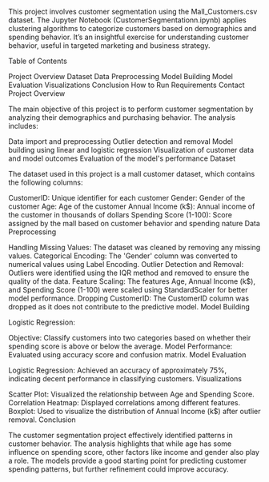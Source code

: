 This project involves customer segmentation using the Mall_Customers.csv dataset. The Jupyter Notebook (CustomerSegmentationn.ipynb) applies clustering algorithms to categorize customers based on demographics and spending behavior. It’s an insightful exercise for understanding customer behavior, useful in targeted marketing and business strategy.

Table of Contents

Project Overview
Dataset
Data Preprocessing
Model Building
Model Evaluation
Visualizations
Conclusion
How to Run
Requirements
Contact
Project Overview

The main objective of this project is to perform customer segmentation by analyzing their demographics and purchasing behavior. The analysis includes:

Data import and preprocessing
Outlier detection and removal
Model building using linear and logistic regression
Visualization of customer data and model outcomes
Evaluation of the model's performance
Dataset

The dataset used in this project is a mall customer dataset, which contains the following columns:

CustomerID: Unique identifier for each customer
Gender: Gender of the customer
Age: Age of the customer
Annual Income (k$): Annual income of the customer in thousands of dollars
Spending Score (1-100): Score assigned by the mall based on customer behavior and spending nature
Data Preprocessing

Handling Missing Values: The dataset was cleaned by removing any missing values.
Categorical Encoding: The 'Gender' column was converted to numerical values using Label Encoding.
Outlier Detection and Removal: Outliers were identified using the IQR method and removed to ensure the quality of the data.
Feature Scaling: The features Age, Annual Income (k$), and Spending Score (1-100) were scaled using StandardScaler for better model performance.
Dropping CustomerID: The CustomerID column was dropped as it does not contribute to the predictive model.
Model Building

Logistic Regression:

Objective: Classify customers into two categories based on whether their spending score is above or below the average.
Model Performance: Evaluated using accuracy score and confusion matrix.
Model Evaluation

Logistic Regression: Achieved an accuracy of approximately 75%, indicating decent performance in classifying customers.
Visualizations

Scatter Plot: Visualized the relationship between Age and Spending Score.
Correlation Heatmap: Displayed correlations among different features.
Boxplot: Used to visualize the distribution of Annual Income (k$) after outlier removal.
Conclusion

The customer segmentation project effectively identified patterns in customer behavior. The analysis highlights that while age has some influence on spending score, other factors like income and gender also play a role. The models provide a good starting point for predicting customer spending patterns, but further refinement could improve accuracy.


